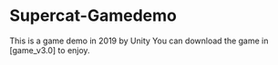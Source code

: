 # Supercat-Gamedemo
This is a game demo in 2019 by Unity
You can download the game in [game_v3.0] to enjoy.
